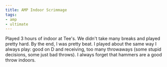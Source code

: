 ```yaml
---
title: AMP Indoor Scrimmage
tags:
- amp
- ultimate
---
```


Played 3 hours of indoor at Tee's. We didn't take many breaks and played pretty hard. By the end, I was pretty beat. I played about the same way I always play: good on D and receiving, too many throwaways (some stupid decisions, some just bad throws). I always forget that hammers are a good throw indoors. 
